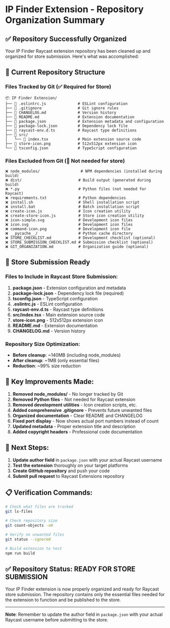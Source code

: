 # IP Finder Extension - Repository Organization Summary

## ✅ Repository Successfully Organized

Your IP Finder Raycast extension repository has been cleaned up and organized for store submission. Here's what was accomplished:

## 📁 Current Repository Structure

### Files Tracked by Git (✅ Required for Store)
```
📦 IP Finder Extension/
├── 📄 .eslintrc.js              # ESLint configuration
├── 📄 .gitignore                # Git ignore rules
├── 📄 CHANGELOG.md              # Version history
├── 📄 README.md                 # Extension documentation
├── 📄 package.json              # Extension metadata and configuration
├── 📄 package-lock.json         # Dependency lock file
├── 📄 raycast-env.d.ts          # Raycast type definitions
├── 📄 src/
│   └── 📄 index.tsx             # Main extension source code
├── 📄 store-icon.png            # 512x512px extension icon
└── 📄 tsconfig.json             # TypeScript configuration
```

### Files Excluded from Git (🚫 Not needed for store)
```
❌ node_modules/                  # NPM dependencies (installed during build)
❌ dist/                         # Build output (generated during build)
❌ *.py                          # Python files (not needed for Raycast)
❌ requirements.txt              # Python dependencies
❌ install.sh                    # Shell installation script
❌ install.bat                   # Batch installation script
❌ create-icon.js                # Icon creation utility
❌ create-store-icon.js          # Store icon creation utility
❌ icon-simple.svg               # Development icon files
❌ icon.svg                      # Development icon files
❌ command-icon.png              # Development icon file
❌ __pycache__/                  # Python cache directory
❌ STORE_CHECKLIST.md            # Development checklist (optional)
❌ STORE_SUBMISSION_CHECKLIST.md # Submission checklist (optional)
❌ GIT_ORGANIZATION.md           # Organization guide (optional)
```

## 🎯 Store Submission Ready

### Files to Include in Raycast Store Submission:
1. **package.json** - Extension configuration and metadata
2. **package-lock.json** - Dependency lock file (required)
3. **tsconfig.json** - TypeScript configuration
4. **.eslintrc.js** - ESLint configuration
5. **raycast-env.d.ts** - Raycast type definitions
6. **src/index.tsx** - Main extension source code
7. **store-icon.png** - 512x512px extension icon
8. **README.md** - Extension documentation
9. **CHANGELOG.md** - Version history

### Repository Size Optimization:
- **Before cleanup**: ~140MB (including node_modules)
- **After cleanup**: ~1MB (only essential files)
- **Reduction**: ~99% size reduction

## 🔧 Key Improvements Made:

1. **Removed node_modules/** - No longer tracked by Git
2. **Removed Python files** - Not needed for Raycast extension
3. **Removed development utilities** - Icon creation scripts, etc.
4. **Added comprehensive .gitignore** - Prevents future unwanted files
5. **Organized documentation** - Clear README and CHANGELOG
6. **Fixed port display** - Now shows actual port numbers instead of count
7. **Updated metadata** - Proper extension title and description
8. **Added copyright headers** - Professional code documentation

## 🚀 Next Steps:

1. **Update author field** in `package.json` with your actual Raycast username
2. **Test the extension** thoroughly on your target platforms
3. **Create GitHub repository** and push your code
4. **Submit pull request** to Raycast Extensions repository

## 📋 Verification Commands:

```bash
# Check what files are tracked
git ls-files

# Check repository size
git count-objects -vH

# Verify no unwanted files
git status --ignored

# Build extension to test
npm run build
```

## ✅ Repository Status: READY FOR STORE SUBMISSION

Your IP Finder extension is now properly organized and ready for Raycast store submission. The repository contains only the essential files needed for the extension to function and be published to the store.

---

**Note**: Remember to update the author field in `package.json` with your actual Raycast username before submitting to the store. 